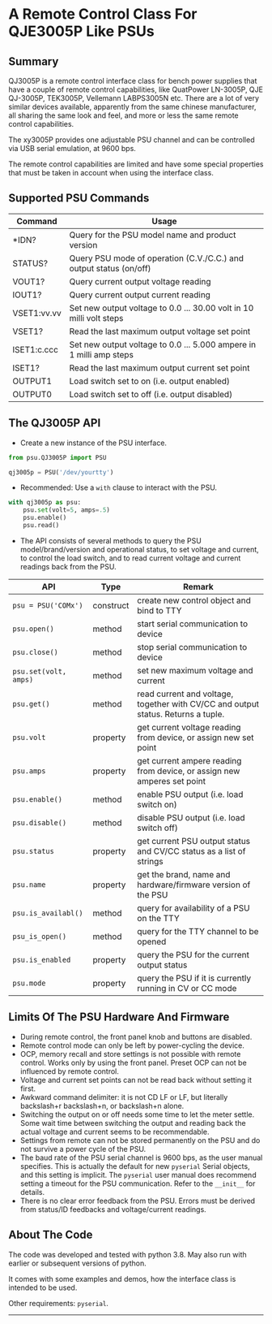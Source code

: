 # A Remote Control Class For QJE3005P Like PSUs #

## Summary ##

QJ3005P is a remote control interface class for bench power
supplies that have a couple of
remote control capabilities, like QuatPower LN-3005P, QJE QJ-3005P, TEK3005P,
Vellemann LABPS3005N
etc. There are a lot of very similar devices available, apparently 
from the same chinese manufacturer,
all sharing the same look and feel, and more or less the same
remote control capabilities.

The xy3005P provides one adjustable PSU channel and can be controlled via
USB serial emulation, at 9600 bps.

The remote control capabilities are limited and have some special properties
that must be taken in account when using the interface class.

## Supported PSU Commands ##

Command | Usage
--- | ---
*IDN? | Query for the PSU model name and product version
STATUS? | Query PSU mode of operation (C.V./C.C.) and output status (on/off)
VOUT1? | Query current output voltage reading
IOUT1? | Query current output current reading
VSET1:vv.vv | Set new output voltage to 0.0 ... 30.00 volt in 10 milli volt steps
VSET1? | Read the last maximum output voltage set point
ISET1:c.ccc | Set new output voltage to 0.0 ... 5.000 ampere in 1 milli amp steps
ISET1? | Read the last maximum output current set point
OUTPUT1 | Load switch set to on (i.e. output enabled)
OUTPUT0 | Load switch set to off (i.e. output disabled)

## The QJ3005P API ##

- Create a new instance of the PSU interface.
```python
from psu.QJ3005P import PSU

qj3005p = PSU('/dev/yourtty')
```
- Recommended: Use a `with` clause to interact with the PSU.
```python
with qj3005p as psu:
    psu.set(volt=5, amps=.5)
    psu.enable()
    psu.read()
```
- The API consists of several methods to query the PSU
model/brand/version and operational status, to set
  voltage and current, to control the load switch, and
  to read current voltage and current readings back from
  the PSU.
  
API | Type | Remark
--- | --- | ---
`psu = PSU('COMx')` | construct | create new control object and bind to TTY
`psu.open()` | method | start serial communication to device
`psu.close()` | method | stop serial communication to device
`psu.set(volt, amps)` | method | set new maximum voltage and current
`psu.get()` | method | read current and voltage, together with CV/CC and output status. Returns a tuple.
`psu.volt` | property | get current voltage reading from device, or assign new set point
`psu.amps` | property | get current ampere reading from device, or assign new amperes set point
`psu.enable()` | method | enable PSU output (i.e. load switch on)
`psu.disable()` | method | disable PSU output (i.e. load switch off)
`psu.status` | property | get current PSU output status and CV/CC status as a list of strings
`psu.name` | property | get the brand, name and hardware/firmware version of the PSU
`psu.is_availabl()` | method | query for availability of a PSU on the TTY
`psu_is_open()` | method | query for the TTY channel to be opened
`psu.is_enabled` | property | query the PSU for the current output status
`psu.mode` | property | query the PSU if it is currently running in CV or CC mode

## Limits Of The PSU Hardware And Firmware ##

- During remote control, the front panel knob and buttons are disabled.
- Remote control mode can only be left by power-cycling the device.
- OCP, memory recall and store settings is not possible with remote control.
  Works only by using the front panel. Preset OCP can not be influenced
  by remote control.
- Voltage and current set points can not be read back without setting it
  first.
- Awkward command delimiter: it is not CD LF or LF, but literally backslash+r
  backslash+n, or backslash+n alone.
- Switching the output on or off needs some time to let the meter settle.
  Some wait time between switching the output and reading back the actual
  voltage and current seems to be recommendable.
- Settings from remote can not be stored permanently on the PSU and do not
  survive a power cycle of the PSU.
- The baud rate of the PSU serial channel is 9600 bps, as the user manual
  specifies. This is actually the default for new `pyserial` Serial objects,
  and this setting is implicit. The `pyserial` user manual does recommend 
  setting a timeout for the PSU communication.
  Refer to the `__init__` for details.
- There is no clear error feedback from the PSU. Errors must be derived from
  status/ID feedbacks and voltage/current readings.

## About The Code ##

The code was developed and tested with python 3.8. May also run with
earlier or subsequent versions of python.

It comes with some examples and demos, how the interface class is
intended to be used.

Other requirements: `pyserial`.

---